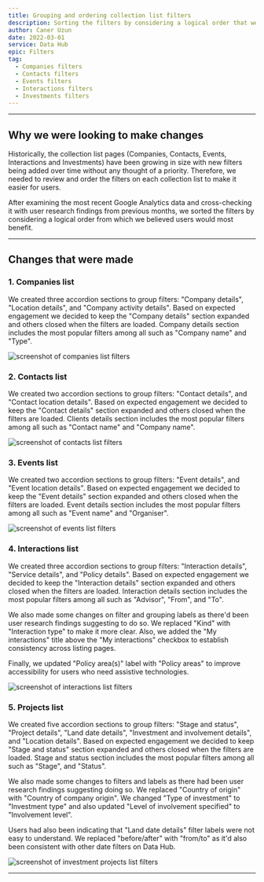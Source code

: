 ```yaml
---
title: Grouping and ordering collection list filters
description: Sorting the filters by considering a logical order that we believed users would most benefit from.
author: Caner Uzun
date: 2022-03-01
service: Data Hub
epic: Filters
tag:
  - Companies filters
  - Contacts filters
  - Events filters
  - Interactions filters
  - Investments filters
---
```


***
## Why we were looking to make changes
Historically, the collection list pages (Companies, Contacts, Events, Interactions and Investments) have been growing in size with new filters being added over time without any thought of a priority. Therefore, we needed to review and order the filters on each collection list to make it easier for users.

After examining the most recent Google Analytics data and cross-checking it with user research findings from previous months, we sorted the filters by considering a logical order from which we believed users would most benefit.

***
## Changes that were made
### 1. Companies list
We created three accordion sections to group filters: "Company details", "Location details", and "Company activity details". Based on expected engagement we decided to keep the "Company details" section expanded and others closed when the filters are loaded. Company details section includes the most popular filters among all such as "Company name" and "Type".

![screenshot of companies list filters](companies-list-filters.png)

### 2. Contacts list
We created two accordion sections to group filters: "Contact details", and "Contact location details". Based on expected engagement we decided to keep the "Contact details" section expanded and others closed when the filters are loaded. Clients details section includes the most popular filters among all such as "Contact name" and "Company name".

![screenshot of contacts list filters](contacts-list-filters.png)

### 3. Events list  
We created two accordion sections to group filters: "Event details", and "Event location details". Based on expected engagement we decided to keep the "Event details" section expanded and others closed when the filters are loaded. Event details section includes the most popular filters among all such as "Event name" and "Organiser".

![screenshot of events list filters](events-list-filters.png)

### 4. Interactions list
We created three accordion sections to group filters: "Interaction details", "Service details", and "Policy details". Based on expected engagement we decided to keep the "Interaction details" section expanded and others closed when the filters are loaded. Interaction details section includes the most popular filters among all such as "Advisor", "From", and "To".

We also made some changes on filter and grouping labels as there'd been user research findings suggesting to do so. We replaced "Kind" with "Interaction type" to make it more clear. Also, we added the "My interactions" title above the "My interactions" checkbox to establish consistency across listing pages.

Finally, we updated "Policy area(s)" label with "Policy areas" to improve accessibility for users who need assistive technologies.

![screenshot of interactions list filters](interactions-list-filters.png)

### 5. Projects list
We created five accordion sections to group filters: "Stage and status", "Project details", "Land date details", "Investment and involvement details", and "Location details". Based on expected engagement we decided to keep "Stage and status" section expanded and others closed when the filters are loaded. Stage and status section includes the most popular filters among all such as "Stage", and "Status".

We also made some changes to filters and labels as there had been user research findings suggesting doing so. We replaced "Country of origin" with "Country of company origin". We changed "Type of investment" to "Investment type" and also updated "Level of involvement specified" to "Involvement level".

Users had also been indicating that "Land date details" filter labels were not easy to understand. We replaced "before/after" with "from/to" as it'd also been consistent with other date filters on Data Hub.

![screenshot of investment projects list filters](projects-list-filters.png)

***
